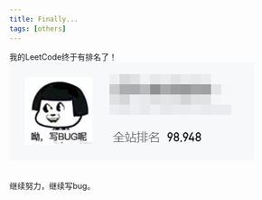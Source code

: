 ```yaml
---
title: Finally...
tags: [others]
---
```


我的LeetCode终于有排名了！
![enter description here](../assets/img1.png)

<br>
继续努力，继续写bug。
